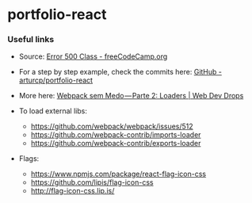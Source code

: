 # portfolio-react



### Useful links

* Source: [Error 500 Class - freeCodeCamp.org](https://www.freecodecamp.org/news/part-1-react-app-from-scratch-using-webpack-4-562b1d231e75/)

* For a step by step example, check the commits here:
[GitHub - arturcp/portfolio-react](https://github.com/arturcp/portfolio-react)

* More here: [Webpack sem Medo — Parte 2: Loaders | Web Dev Drops](https://www.webdevdrops.com/webpack-sem-medo-parte-2-loaders-1d1239df3945/)

* To load external libs:
  * https://github.com/webpack/webpack/issues/512
  * https://github.com/webpack-contrib/imports-loader
  * https://github.com/webpack-contrib/exports-loader

* Flags:
  * https://www.npmjs.com/package/react-flag-icon-css
  * https://github.com/lipis/flag-icon-css
  * http://flag-icon-css.lip.is/
